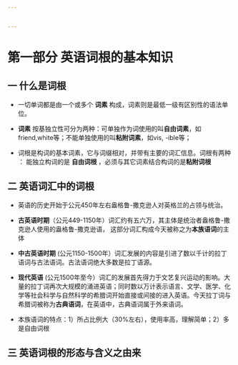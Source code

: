 ```yaml
---


---
```


<h1 id="第一部分-英语词根的基本知识">第一部分 英语词根的基本知识</h1>
<h2 id="一--什么是词根">一  什么是词根</h2>
<ul>
<li>
<p>一切单词都是由一个或多个 <strong>词素</strong> 构成，词素则是最低一级有区别性的语法单位。</p>
</li>
<li>
<p><strong>词素</strong>  按基独立性可分为两种：可单独作为词使用的叫<strong>自由词素</strong>，如friend,white等；不能单独使用的叫<strong>粘附词素</strong>，如vis, -ible等；</p>
</li>
<li>
<p>词根是构词的基本词素，它与词缀相对，并带有主要的词汇信息。词根有两种 ： 能独立构词的是     <strong>自由词根</strong>    ，必须与其它词素结合构词的是<strong>粘附词根</strong></p>
</li>
</ul>
<h2 id="二--英语词汇中的词根">二  英语词汇中的词根</h2>
<ul>
<li>
<p>英语的历史开始于公元450年左右盎格鲁-撒克逊人对英格兰的占领与统治。</p>
</li>
<li>
<p><strong>古英语时期</strong>（公元449-1150年）词汇约有五六万，其主体是统治者盎格鲁-撒克逊人使用的盎格鲁-撒克逊语， 这部分词汇构成今天被称之为<strong>本族语词</strong>的主体</p>
</li>
<li>
<p><strong>中古英语时期</strong> (公元1150-1500年）词汇发展的内容是引进了数以千计的拉丁语词与古法语词。古法语词绝大多数是拉丁语源。</p>
</li>
<li>
<p><strong>现代英语</strong> (公元1500年至今）词汇的发展首先得力于文艺复兴运动的影响。大量的拉丁词再次大规模的涌进英语；同时数以万计表示语言、文学、医学、化学等社会科学与自然科学的希腊词开始直接或间接的进入英语。今天拉丁词与希腊词被称为<strong>古典语词</strong>，在英语中，古典语词属于外来语词。</p>
</li>
<li>
<p>本族语词的特点：1）所占比例大（30%左右），使用率高，理解简单；2）多是自由词根</p>
</li>
</ul>
<h2 id="三-英语词根的形态与含义之由来">三 英语词根的形态与含义之由来</h2>

